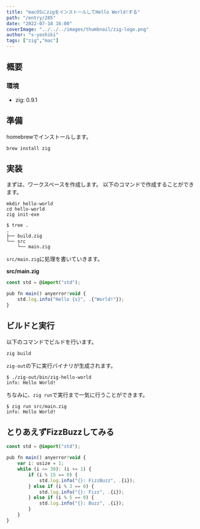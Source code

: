 ```yaml
---
title: "macOSにzigをインストールしてHello World!する"
path: "/entry/285"
date: "2022-07-18 16:00"
coverImage: "../../../images/thumbnail/zig-logo.png"
author: "s-yoshiki"
tags: ["zig","mac"]
---
```


## 概要

### 環境

- zig: 0.9.1

## 準備

homebrewでインストールします。

```
brew install zig
```

## 実装

まずは、ワークスペースを作成します。
以下のコマンドで作成することができます。

```shell
mkdir hello-world
cd hello-world
zig init-exe
```

```shell
$ tree .
.
├── build.zig
└── src
    └── main.zig
```

`src/main.zig`に処理を書いていきます。

**src/main.zig**

```ts
const std = @import("std");

pub fn main() anyerror!void {
    std.log.info("Hello {s}", .{"World!"});
}
```

## ビルドと実行

以下のコマンドでビルドを行います。

```shell
zig build
```

`zig-out`の下に実行バイナリが生成されます。

```shell
$ ./zig-out/bin/zig-hello-world 
info: Hello World!
```

ちなみに、`zig run`で実行まで一気に行うことができます。

```shell
$ zig run src/main.zig 
info: Hello World!
```

## とりあえずFizzBuzzしてみる

```ts
const std = @import("std");

pub fn main() anyerror!void {
    var i: usize = 1;
    while (i <= 30): (i += 1) {
        if (i % 15 == 0) {
            std.log.info("{}: FizzBuzz", .{i});
        } else if (i % 3 == 0) {
            std.log.info("{}: Fizz", .{i});
        } else if (i % 5 == 0) {
            std.log.info("{}: Buzz", .{i});
        }
    }
}
```
